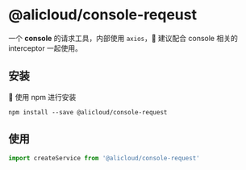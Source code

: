 # @alicloud/console-reqeust

一个 **console** 的请求工具，内部使用 `axios`， 建议配合 console 相关的 interceptor 一起使用。

## 安装

 使用 npm 进行安装

```
npm install --save @alicloud/console-request
```

## 使用

```js
import createService from '@alicloud/console-request'
```

